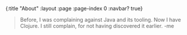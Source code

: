 {:title "About"
 :layout :page
 :page-index 0
 :navbar? true}

>Before, I was complaining against Java and its tooling.
Now I have Clojure.
I still complain, for not having discovered it earlier.
>-me
